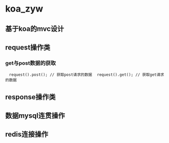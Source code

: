 # koa_zyw
## 基于koa的mvc设计

## request操作类
### get与post数据的获取<br>
    <code>request().post(); // 获取post请求的数据</code>
    <code>request().get(); // 获取get请求的数据</code>
## response操作类
## 数据mysql连贯操作
## redis连接操作
